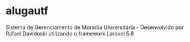 # alugautf
Sistema de Gerenciamento de Moradia Universitária - Desenvolvido por Rafael Davidoski utilizando o framework Laravel 5.8
